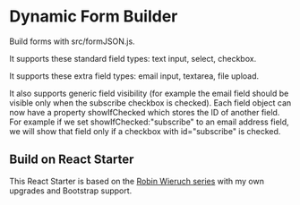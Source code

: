 # Dynamic Form Builder

Build forms with src/formJSON.js.

It supports these standard field types: text input, select, checkbox.

It supports these extra field types: email input, textarea, file upload.

It also supports generic field visibility (for example the email field should be visible only when the subscribe checkbox is checked). Each field object can now have a property showIfChecked which stores the ID of another field. For example if we set showIfChecked:"subscribe" to an email address field, we will show that field only if a checkbox with id="subscribe" is checked.

## Build on React Starter

This React Starter is based on the [Robin Wieruch series](https://www.robinwieruch.de/javascript-project-setup-tutorial/) with my own upgrades and Bootstrap support.